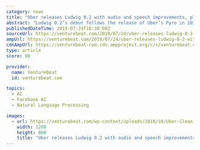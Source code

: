 ```yaml
---
category: news
title: "Uber releases Ludwig 0.2 with audio and speech improvements, plus Comet.ml and BERT integration"
abstract: "Ludwig 0.2’s debut follows the release of Uber’s Pyro in 2017, a deep probabilistic programming language built on Facebook’s PyTorch machine learning framework. And it comes as no-code AI ..."
publishedDateTime: 2019-07-24T18:38:00Z
sourceUrl: https://venturebeat.com/2019/07/24/uber-releases-ludwig-0-2-with-audio-and-speech-improvements-plus-comet-ml-and-bert-integration/
ampUrl: https://venturebeat.com/2019/07/24/uber-releases-ludwig-0-2-with-audio-and-speech-improvements-plus-comet-ml-and-bert-integration/amp/
cdnAmpUrl: https://venturebeat-com.cdn.ampproject.org/c/s/venturebeat.com/2019/07/24/uber-releases-ludwig-0-2-with-audio-and-speech-improvements-plus-comet-ml-and-bert-integration/amp/
type: article
score: 80

provider:
  name: VentureBeat
  id: venturebeat.com

topics:
  - AI
  - Facebook AI
  - Natural Language Processing

images:
  - url: https://venturebeat.com/wp-content/uploads/2018/10/Uber-Clean-Air-Plan-2018_2-©Uber_CPG-Photography.jpg?w=1200&#038;strip=all
    width: 1200
    height: 800
    title: "Uber releases Ludwig 0.2 with audio and speech improvements, plus Comet.ml and BERT integration"
---
```

